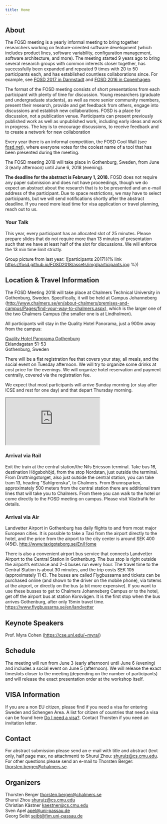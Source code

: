 ```yaml
---
title: Home
---
```

## About
The FOSD meeting is a yearly informal meeting to bring together researchers working on feature-oriented software development (which includes product lines, software variability, configuration management, software architecture, and more).
The meeting started 9 years ago to bring several research groups with common interests closer together, has successfully been expanded and repeated 9 times with 20 to 50 participants each, and has established countless collaborations since. For example, see [FOSD 2017 in Darmstadt](http://fosd.net/2017) and [FOSD 2016 in Copenhagen](http://fosd.net/2016).

The format of the FOSD meeting consists of short presentations from each participant with plenty of time for discussion.
Young researchers (graduate and undergraduate students), as well as more senior community members, present their research, provide and get feedback from others, engage into discussions and establish new collaborations.
FOSD is a place for discussion, not a publication venue.
Participants can present previously published work as well as unpublished work, including early ideas and work in progress.
The key is to encourage discussions, to receive feedback and to create a network for new collaboration

Every year there is an informal competition, the FOSD Cool Wall (see [fosd.net](http://fosd.net)), where everyone votes for the coolest name of a tool that has been presented during the meeting.

The FOSD meeting 2018 will take place in Gothenburg, Sweden, from June 3 (early afternoon) until June 6, 2018 (evening).

**The deadline for the abstract is February 1, 2018.**
FOSD does not require any paper submission and does not have proceedings, though we do expect an abstract about the research that is to be presented and an e-mail address of the participant.
Due to space restrictions, we may have to select participants, but we will send notifications shortly after the abstract deadline.
If you need more lead time for visa application or travel planning, reach out to us.





### Your Talk
This year, every participant has an allocated slot of 25 minutes.
Please prepare slides that do not require more than 13 minutes of presentation such that we have at least half of the slot for discussions.
We will enforce the 13 min time limit strictly.

Group picture from last year:
![participants 2017]({% link https://fosd.github.io/FOSD2018/assets/img/participants.jpg %})

## Location & Travel Information
The FOSD Meeting 2018 will take place at Chalmers Technical University in Gothenburg, Sweden. Specifically, it will be held at Campus Johanneberg (<http://www.chalmers.se/en/about-chalmers/premises-and-campus/Pages/find-your-way-to-chalmers.aspx>), which is the larger one of the two Chalmers Campus (the smaller one is at Lindholmen).

All participants will stay in the Quality Hotel Panorama, just a 900m away from the campus:

[Quality Hotel Panorama Gothenburg](http://quality-hotel-panorama.gothenburg-hotels.com/en/)  
Eklandagatan 51-53  
Gothenburg, Sweden

There will be a flat registration fee that covers your stay, all meals, and the social event on Tuesday afternoon.
We will try to organize some drinks at cost price for the evenings. We will organize hotel reservation and payment centrally, covered via the registration fee.

We expect that most participants will arrive Sunday morning (or stay after ICSE and rest for one day) and that depart Thursday morning. 

<iframe id="gmaps_iframe" src="https://www.google.com/maps/d/u/0/embed?mid=12wUdM3p8OOwO0XIvDJo-c7W2r9k7f42e"></iframe>

### Arrival via Rail
Exit the train at the central station/the Nils Ericsson terminal.  Take bus 16, destination Högsbohöjd, from the stop Nordstan, just outside the terminal. From Drottningstorget, also just outside the central station, you can take tram 13, heading "Sahlgrenska", to Chalmers. From Brunnsparken, approximately 500 meters from the central station there are additional tram lines that will take you to Chalmers. From there you can walk to the hotel or come directly to the FOSD meeting on campus. Please visit Västtrafik for details.  

### Arrival via Air
Landvetter Airport in Gothenburg has daily flights to and from most major European cities. It is possible to take a Taxi from the airport directly to the hotel, and the price from the airport to the city center is around SEK 400 (45€).
<http://www.taxigoteborg.se/En/Home>

There is also a convenient airport bus service that connects Landvetter Airport to the Central Station in Gothenburg. The bus stop is right outside the airport’s entrance and 2-4 buses run every hour. The travel time to the Central Station is about 30 minutes, and the trip costs SEK 105 (approximately 11 €). The buses are called Flygbussarna and tickets can be purchased online (and shown to the driver on the mobile phone), via totems at the airport, or directly on the bus (a bit more expensive). If you want to use these busses to get to Chalmers Johanneberg Campus or to the hotel, get off the airport bus at station Korsvägen. It is the first stop when the bus arrives Gothenburg, after only 15min travel time.
<https://www.flygbussarna.se/en/landvetter> 

## Keynote Speakers
Prof. Myra Cohen (<https://cse.unl.edu/~myra/>)

## Schedule
The meeting will run from June 3 (early afternoon) until June 6 (evening) and includes a social event on June 5 (afternoon). We will release the exact timeslots closer to the meeting (depending on the number of participants) and will release the exact presentation order at the workshop itself.

## VISA Information
If you are a non EU citizen, please find if you need a visa for entering Sweden and Schengen Area.
A list for citizen of countries that need a visa can be found here [Do I need a visa?](https://www.schengenvisainfo.com/who-needs-schengen-visa/). Contact Thorsten if you need an invitation letter.

## Contact
For abstract submission please send an e-mail with title and abstract (text only, half page max, no attachment) to Shurui Zhou:  <shuruiz@cs.cmu.edu>.  
For other questions please send an e-mail to Thorsten Berger:  <thorsten.berger@chalmers.se>.

## Organizers
Thorsten Berger <thorsten.berger@chalmers.se>  
Shurui Zhou <shuruiz@cs.cmu.edu>  
Christian Kästner <kaestner@cs.cmu.edu>  
Sven Apel <apel@uni-passau.de>  
Georg Seibt <seibt@fim.uni-passau.de>

